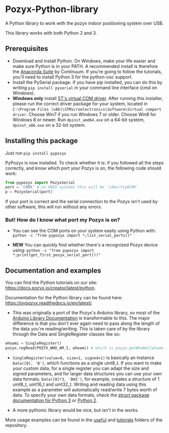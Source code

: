 # Pozyx-Python-library
A Python library to work with the pozyx indoor positioning system over USB.

This library works with both Python 2 and 3.

## Prerequisites
* Download and install Python. On Windows, make your life easier and make sure Python is in your PATH. A recommended install is therefore the [Anaconda Suite](https://www.anaconda.com/download/) by Continuum. If you're going to follow the tutorials, you'll need to install Python 3 for the python-osc support.
* Install the PySerial package. If you have pip installed, you can do this by writing `pip install pyserial` in your command line interface (cmd on Windows).
* **Windows only** install [ST's virtual COM driver](http://www.st.com/content/st_com/en/products/development-tools/software-development-tools/stm32-software-development-tools/stm32-utilities/stsw-stm32102.html). After running this installer, please run the correct driver package for your system, located in `C:\Program Files (x86)\STMicroelectronics\Software\Virtual comport driver`. Choose Win7 if you run Windows 7 or older. Choose Win8 for Windows 8 or newer. Run `dpinst_amd64.exe` on a 64-bit system, `dpinst_x86.exe` on a 32-bit system.

## Installing this package
Just run `pip install pypozyx`

PyPozyx is now installed. To check whether it is: if you followed all the steps correctly, and know which port your Pozyx is on, the following code should work:

```python
from pypozyx import PozyxSerial
port = 'COMX' # on UNIX systems this will be '/dev/ttyACMX'
p = PozyxSerial(port)
```

If your port is correct and the serial connection to the Pozyx isn't used by other software, this will run without any errors.

### But! How do I know what port my Pozyx is on?
* You can see the COM ports on your system easily using Python with: `python -c "from pypozyx import *;list_serial_ports()"`

* **NEW** You can quickly find whether there's a recognized Pozyx device using: `python -c "from pypozyx import *;print(get_first_pozyx_serial_port())"`

## Documentation and examples
You can find the Python tutorials on our site: https://docs.pozyx.io/creator/latest/python.

Documentation for the Python library can be found here: https://pypozyx.readthedocs.io/en/latest/.

* This was originally a port of the Pozyx's Arduino library, so most of the [Arduino Library Documentation](https://ardupozyx.readthedocs.io/en/latest/) is transformable to this. The major difference is that you don't ever again need to pass along the length of the data you're reading/writing. This is taken care of by the library through the Data and SingleRegister classes like so:

```python
whoami = SingleRegister()
pozyx.regRead(POZYX_WHO_AM_I, whoami) # which is pozyx.getWhoAmI(whoami)
```
* `SingleRegister(value=0, size=1, signed=1)` is basically an instance `Data([0], 'B')`, which functions as a single uint8_t. If you want to make your custom data, for a single register you can adapt the size and signed parameters, and for larger data structures you can use your own data formats. `Data([0]*3, 'BHI')`, for example, creates a structure of 1 uint8_t, uint16_t and uint32_t. Writing and reading data using this example as a parameter will automatically read/write 7 bytes worth of data. To specify your own data formats, check the [struct package documentation for Python 3](https://docs.python.org/3.5/library/struct.html#format-characters) or [Python 2](https://docs.python.org/2/library/struct.html).

* A more pythonic library would be nice, but isn't in the works.


More usage examples can be found in the [useful](https://github.com/pozyxLabs/Pozyx-Python-library/tree/master/useful) and [tutorials](https://github.com/pozyxLabs/Pozyx-Python-library/tree/master/tutorials) folders of the repository.
